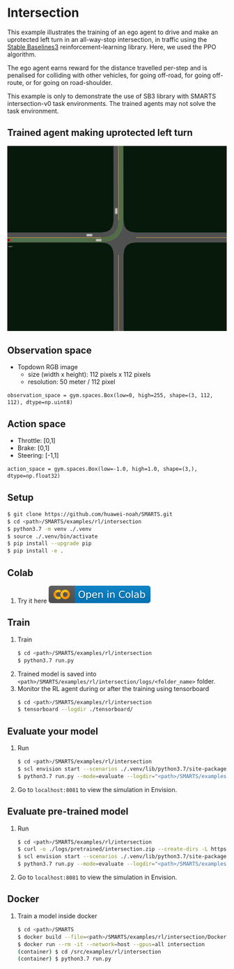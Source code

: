 # Intersection
This example illustrates the training of an ego agent to drive and make an uprotected left turn in an all-way-stop intersection, in traffic using the [Stable Baselines3](https://github.com/DLR-RM/stable-baselines3) reinforcement-learning library. Here, we used the PPO algorithm.

The ego agent earns reward for the distance travelled per-step and is penalised for colliding with other vehicles, for going off-road, for going off-route, or for going on road-shoulder.

This example is only to demonstrate the use of SB3 library with SMARTS intersection-v0 task environments. The trained agents may not solve the task environment.

## Trained agent making uprotected left turn
![](./docs/_static/intersection.gif)

## Observation space
+ Topdown RGB image
    + size (width x height): 112 pixels x 112 pixels
    + resolution: 50 meter / 112 pixel
```
observation_space = gym.spaces.Box(low=0, high=255, shape=(3, 112, 112), dtype=np.uint8)
```

## Action space
+ Throttle: [0,1]
+ Brake: [0,1]
+ Steering: [-1,1]
```
action_space = gym.spaces.Box(low=-1.0, high=1.0, shape=(3,), dtype=np.float32)
```

## Setup
```bash
$ git clone https://github.com/huawei-noah/SMARTS.git
$ cd <path>/SMARTS/examples/rl/intersection
$ python3.7 -m venv ./.venv
$ source ./.venv/bin/activate
$ pip install --upgrade pip
$ pip install -e .
```

## Colab
1. Try it here [![here](./docs/static/colab-badge.svg)](https://colab.research.google.com/github/huawei-noah/SMARTS/blob/sb3-1/examples/rl/intersection/intersection.ipynb)

## Train
1. Train
    ```bash
    $ cd <path>/SMARTS/examples/rl/intersection
    $ python3.7 run.py 
    ```
1. Trained model is saved into `<path>/SMARTS/examples/rl/intersection/logs/<folder_name>` folder.
1. Monitor the RL agent during or after the training using tensorboard
    ```bash
    $ cd <path>/SMARTS/examples/rl/intersection
    $ tensorboard --logdir ./tensorboard/
    ```

## Evaluate your model
1. Run
    ```bash
    $ cd <path>/SMARTS/examples/rl/intersection
    $ scl envision start --scenarios ./.venv/lib/python3.7/site-packages/scenarios/intersections &
    $ python3.7 run.py --mode=evaluate --logdir="<path>/SMARTS/examples/rl/intersection/logs/<folder_name>" --head
    ```
1. Go to `localhost:8081` to view the simulation in Envision.


## Evaluate pre-trained model
1. Run
    ```bash
    $ cd <path>/SMARTS/examples/rl/intersection
    $ curl -o ./logs/pretrained/intersection.zip --create-dirs -L https://github.com/Adaickalavan/SMARTS-models/raw/main/intersection-v0/PPO_6200000_steps.zip
    $ scl envision start --scenarios ./.venv/lib/python3.7/site-packages/scenarios/intersections &
    $ python3.7 run.py --mode=evaluate --logdir="<path>/SMARTS/examples/rl/intersection/logs/pretrained/intersection.zip" --head
    ```
1. Go to `localhost:8081` to view the simulation in Envision.


## Docker
1. Train a model inside docker
    ```bash
    $ cd <path>/SMARTS
    $ docker build --file=<path>/SMARTS/examples/rl/intersection/Dockerfile --network=host --tag=intersection <path>/SMARTS
    $ docker run --rm -it --network=host --gpus=all intersection
    (container) $ cd /src/examples/rl/intersection
    (container) $ python3.7 run.py
    ```

